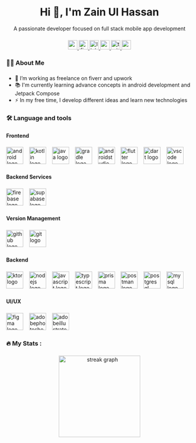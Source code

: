 <h1 align="center">Hi 👋, I'm Zain Ul Hassan</h1>
<p align="center">A passionate developer focused on full stack mobile app development</p>

###

<div align="center">
  <a href="https://www.upwork.com/freelancers/~0141070652aeb1f2af" target="_blank">
    <img src="https://img.shields.io/static/v1?message=UpWork&logo=upwork&label=&color=6fda44&logoColor=white&labelColor=&style=for-the-badge" height="25" alt="upwork logo"  />
  </a>
  <a href="https://www.fiverr.com/users/zainulhassan456" target="_blank">
    <img src="https://img.shields.io/static/v1?message=Fiverr&logo=&label=&color=1dbf75&logoColor=white&labelColor=&style=for-the-badge" height="25" alt="fiverr logo"  />
  </a>
  <a href="https://www.linkedin.com/in/zain-ul-hassan-1986321a0" target="_blank">
    <img src="https://img.shields.io/static/v1?message=LinkedIn&logo=linkedin&label=&color=0077B5&logoColor=white&labelColor=&style=for-the-badge" height="25" alt="linkedin logo"  />
  </a>
  <a href="https://www.youtube.com/@DreamersLab" target="_blank">
    <img src="https://img.shields.io/static/v1?message=Youtube&logo=youtube&label=&color=FF0000&logoColor=white&labelColor=&style=for-the-badge" height="25" alt="youtube logo"  />
  </a>
  <a href="https://twitter.com/zainulhassan815" target="_blank">
    <img src="https://img.shields.io/static/v1?message=Twitter&logo=twitter&label=&color=1DA1F2&logoColor=white&labelColor=&style=for-the-badge" height="25" alt="twitter logo"  />
  </a>
  <a href="mailto:dreamerslabdev@gmail.com" target="_blank">
    <img src="https://img.shields.io/static/v1?message=Gmail&logo=gmail&label=&color=D14836&logoColor=white&labelColor=&style=for-the-badge" height="25" alt="gmail logo"  />
  </a>
</div>

###

<h3 align="left">👩‍💻  About Me</h3>

###

<ul>
  <li>🔭 I’m working as freelance on fiverr and upwork</li>
  <li>📚 I'm currently learning advance concepts in android development and Jetpack Compose</li>
  <li>⚡ In my free time, I develop different ideas and learn new technologies</li>
</ul>

###

<h3 align="left">🛠 Language and tools</h3>

###

<h4 align="left">Frontend</h4>

###

<div align="left">
  <img src="https://cdn.simpleicons.org/android/3DDC84" height="46" alt="android logo"  />
  <img width="8" />
  <img src="https://skillicons.dev/icons?i=kotlin" height="46" alt="kotlin logo"  />
  <img width="8" />
  <img src="https://skillicons.dev/icons?i=java" height="46" alt="java logo"  />
  <img width="8" />
  <img src="https://skillicons.dev/icons?i=gradle" height="46" alt="gradle logo"  />
  <img width="8" />
  <img src="https://skillicons.dev/icons?i=androidstudio" height="46" alt="androidstudio logo"  />
  <img width="8" />
  <img src="https://skillicons.dev/icons?i=flutter" height="46" alt="flutter logo"  />
  <img width="8" />
  <img src="https://skillicons.dev/icons?i=dart" height="46" alt="dart logo"  />
  <img width="8" />
  <img src="https://skillicons.dev/icons?i=vscode" height="46" alt="vscode logo"  />
</div>

###

<h4 align="left">Backend Services</h4>

###

<div align="left">
  <img src="https://skillicons.dev/icons?i=firebase" height="46" alt="firebase logo"  />
  <img width="8" />
  <img src="https://skillicons.dev/icons?i=supabase" height="46" alt="supabase logo"  />
</div>

###

<h4 align="left">Version Management</h4>

###

<div align="left">
  <img src="https://skillicons.dev/icons?i=github" height="46" alt="github logo"  />
  <img width="8" />
  <img src="https://skillicons.dev/icons?i=git" height="46" alt="git logo"  />
</div>

###

<h4 align="left">Backend</h4>

###

<div align="left">
  <img src="https://skillicons.dev/icons?i=ktor" height="46" alt="ktor logo"  />
  <img width="8" />
  <img src="https://skillicons.dev/icons?i=nodejs" height="46" alt="nodejs logo"  />
  <img width="8" />
  <img src="https://skillicons.dev/icons?i=js" height="46" alt="javascript logo"  />
  <img width="8" />
  <img src="https://skillicons.dev/icons?i=ts" height="46" alt="typescript logo"  />
  <img width="8" />
  <img src="https://skillicons.dev/icons?i=prisma" height="46" alt="prisma logo"  />
  <img width="8" />
  <img src="https://skillicons.dev/icons?i=postman" height="46" alt="postman logo"  />
  <img width="8" />
  <img src="https://skillicons.dev/icons?i=postgres" height="46" alt="postgresql logo"  />
  <img width="8" />
  <img src="https://skillicons.dev/icons?i=mysql" height="46" alt="mysql logo"  />
</div>

###

<h4 align="left">UI/UX</h4>

###

<div align="left">
  <img src="https://skillicons.dev/icons?i=figma" height="46" alt="figma logo"  />
  <img width="8" />
  <img src="https://skillicons.dev/icons?i=ps" height="46" alt="adobephotoshop logo"  />
  <img width="8" />
  <img src="https://skillicons.dev/icons?i=ai" height="46" alt="adobeillustrator logo"  />
</div>

###

<h3 align="left">🔥   My Stats :</h3>

###

<div align="center">
  <img src="https://streak-stats.demolab.com?user=zainulhassan815&locale=en&mode=daily&theme=dark&hide_border=false&border_radius=5&order=3" height="220" alt="streak graph"  />
</div>

###
